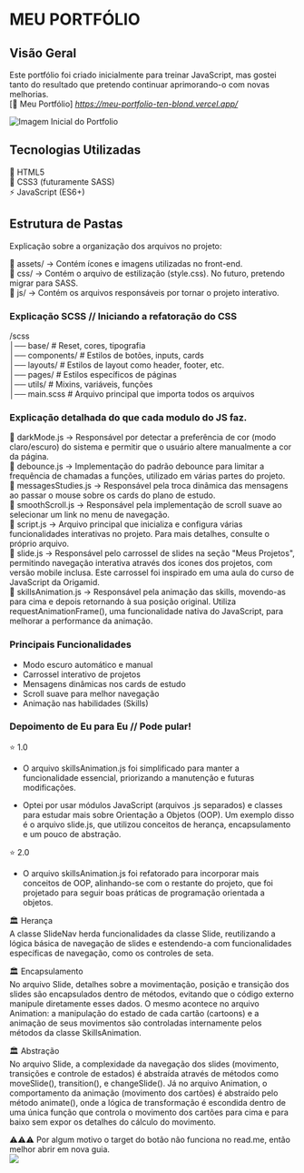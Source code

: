 # MEU PORTFÓLIO

## Visão Geral
Este portfólio foi criado inicialmente para treinar JavaScript, mas gostei tanto do resultado que pretendo continuar aprimorando-o com novas melhorias.  
[🔗 Meu Portfólio] *https://meu-portfolio-ten-blond.vercel.app/*   

![Imagem Inicial do Portfolio](assets/img/imgPortfolio.png/)

## Tecnologias Utilizadas  
🔶 HTML5  
🎨 CSS3 (futuramente SASS)  
⚡ JavaScript (ES6+)

## Estrutura de Pastas
Explicação sobre a organização dos arquivos no projeto:

📂 assets/ → Contém ícones e imagens utilizadas no front-end.  
📂 css/ → Contém o arquivo de estilização (style.css). No futuro, pretendo migrar para SASS.  
📂 js/ → Contém os arquivos responsáveis por tornar o projeto interativo.  

### Explicação SCSS // Iniciando a refatoração do CSS

/scss  
│── base/          # Reset, cores, tipografia  
│── components/    # Estilos de botões, inputs, cards  
│── layouts/       # Estilos de layout como header, footer, etc.  
│── pages/         # Estilos específicos de páginas  
│── utils/         # Mixins, variáveis, funções  
│── main.scss      # Arquivo principal que importa todos os arquivos  

### Explicação detalhada do que cada modulo do JS faz.

📄 darkMode.js → Responsável por detectar a preferência de cor (modo claro/escuro) do sistema e permitir que o usuário altere manualmente a cor da página.  
📄 debounce.js → Implementação do padrão debounce para limitar a frequência de chamadas a funções, utilizado em várias partes do projeto.  
📄 messagesStudies.js → Responsável pela troca dinâmica das mensagens ao passar o mouse sobre os cards do plano de estudo.  
📄 smoothScroll.js → Responsável pela implementação de scroll suave ao selecionar um link no menu de navegação.  
📄 script.js → Arquivo principal que inicializa e configura várias funcionalidades interativas no projeto. Para mais detalhes, consulte o próprio arquivo.  
📄 slide.js → Responsável pelo carrossel de slides na seção "Meus Projetos", permitindo navegação interativa através dos ícones dos projetos, com versão mobile inclusa. Este carrossel foi inspirado em uma aula do curso de JavaScript da Origamid.  
📄 skillsAnimation.js → Responsável pela animação das skills, movendo-as para cima e depois retornando à sua posição original. Utiliza requestAnimationFrame(), uma funcionalidade nativa do JavaScript, para melhorar a performance da animação.  

### Principais Funcionalidades  
- Modo escuro automático e manual     
- Carrossel interativo de projetos    
- Mensagens dinâmicas nos cards de estudo 
- Scroll suave para melhor navegação
- Animação nas habilidades (Skills)

### Depoimento de Eu para Eu // Pode pular!
⭐ 1.0
- O arquivo skillsAnimation.js foi simplificado para manter a funcionalidade essencial, priorizando a manutenção e futuras modificações.

- Optei por usar módulos JavaScript (arquivos .js separados) e classes para estudar mais sobre Orientação a Objetos (OOP). Um exemplo disso é o arquivo slide.js, que utilizou conceitos de herança, encapsulamento e um pouco de abstração.  

⭐ 2.0  
- O arquivo skillsAnimation.js foi refatorado para incorporar mais conceitos de OOP, alinhando-se com o restante do projeto, que foi projetado para seguir boas práticas de programação orientada a objetos.

🏛️ Herança  
A classe SlideNav herda funcionalidades da classe Slide, reutilizando a lógica básica de navegação de slides e estendendo-a com funcionalidades específicas de navegação, como os controles de seta.

🏛️ Encapsulamento  
No arquivo Slide, detalhes sobre a movimentação, posição e transição dos slides são encapsulados dentro de métodos, evitando que o código externo manipule diretamente esses dados. O mesmo acontece no arquivo Animation: a manipulação do estado de cada cartão (cartoons) e a animação de seus movimentos são controladas internamente pelos métodos da classe SkillsAnimation.

🏛️ Abstração  
No arquivo Slide, a complexidade da navegação dos slides (movimento, transições e controle de estados) é abstraída através de métodos como moveSlide(), transition(), e changeSlide(). Já no arquivo Animation, o comportamento da animação (movimento dos cartões) é abstraído pelo método animate(), onde a lógica de transformação é escondida dentro de uma única função que controla o movimento dos cartões para cima e para baixo sem expor os detalhes do cálculo do movimento.

⚠️⚠️⚠️ Por algum motivo o target do botão não funciona no read.me, então melhor abrir em nova guia.  
<a href="https://meu-portfolio-ten-blond.vercel.app/" target="_blank" rel="noopener noreferrer">
    <img src="https://img.shields.io/badge/Acessar%20Portfólio-28a745?style=for-the-badge&logo=github&logoColor=white">
</a>
